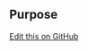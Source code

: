 ## Purpose

[Edit this on GitHub](https://github.com/wellcomecollection/wellcomecollection.org/edit/master/common/views/components/CompactCard/README.md)

